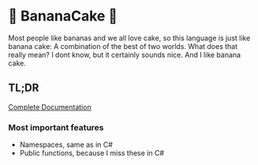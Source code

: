 # 🍌 BananaCake 🍰
Most people like bananas and we all love cake, so this language is just like banana cake: A combination of the best of two worlds. What does that really mean? I dont know, but it certainly sounds nice. And I like banana cake.

## TL;DR
[Complete Documentation](SPECS.md)

### Most important features

* Namespaces, same as in C#
* Public functions, because I miss these in C#